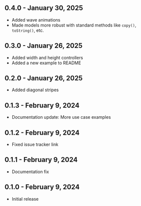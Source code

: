 ## 0.4.0 - January 30, 2025

- Added wave animations
- Made models more robust with standard methods like `copy()`, `toString()`, etc.

## 0.3.0 - January 26, 2025

- Added width and height controllers
- Added a new example to README

## 0.2.0 - January 26, 2025

- Added diagonal stripes

## 0.1.3 - February 9, 2024

- Documentation update: More use case examples

## 0.1.2 - February 9, 2024

- Fixed issue tracker link

## 0.1.1 - February 9, 2024

- Documentation fix

## 0.1.0 - February 9, 2024

- Initial release
